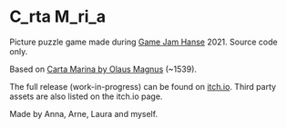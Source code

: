 # C_rta M_ri_a
Picture puzzle game made during [Game Jam Hanse](https://www.hansemuseum.eu/game-jam-hanse/) 2021. Source code only.

Based on [Carta Marina by Olaus Magnus](https://en.wikipedia.org/wiki/Carta_marina) (~1539).

The full release (work-in-progress) can be found on [itch.io](https://wolfenswan.itch.io/hanse-game-jam-2021-carta-marina). Third party assets are also listed on the itch.io page.

Made by Anna, Arne, Laura and myself.
